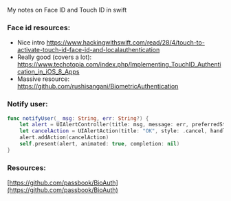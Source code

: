 My notes on Face ID and Touch ID in swift<!--more-->

### Face id resources:
- Nice intro https://www.hackingwithswift.com/read/28/4/touch-to-activate-touch-id-face-id-and-localauthentication
- Really good (covers a lot): https://www.techotopia.com/index.php/Implementing_TouchID_Authentication_in_iOS_8_Apps
- Massive resource: https://github.com/rushisangani/BiometricAuthentication

### Notify user:

```swift
func notifyUser(_ msg: String, err: String?) {
    let alert = UIAlertController(title: msg, message: err, preferredStyle: .alert)
    let cancelAction = UIAlertAction(title: "OK", style: .cancel, handler: nil)
    alert.addAction(cancelAction)
    self.present(alert, animated: true, completion: nil)
}
```

### Resources:
[https://github.com/passbook/BioAuth](https://github.com/passbook/BioAuth) 
